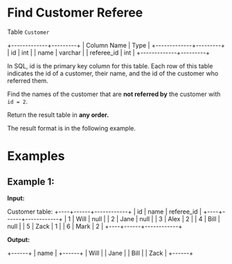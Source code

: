 ﻿# Find Customer Referee

Table `Customer`

+-------------+---------+
| Column Name | Type    |
+-------------+---------+
| id          | int     |
| name        | varchar |
| referee_id  | int     |
+-------------+---------+

In SQL, id is the primary key column for this table.
Each row of this table indicates the id of a customer, their name, and 
the id of the customer who referred them.

Find the names of the customer that are **not referred by** the customer with `id = 2`.

Return the result table in **any order.**

The result format is in the following example.

# Examples

## Example 1:

**Input:**

Customer table:
+----+------+------------+
| id | name | referee_id |
+----+------+------------+
| 1  | Will | null       |
| 2  | Jane | null       |
| 3  | Alex | 2          |
| 4  | Bill | null       |
| 5  | Zack | 1          |
| 6  | Mark | 2          |
+----+------+------------+

**Output:** 

+------+
| name |
+------+
| Will |
| Jane |
| Bill |
| Zack |
+------+